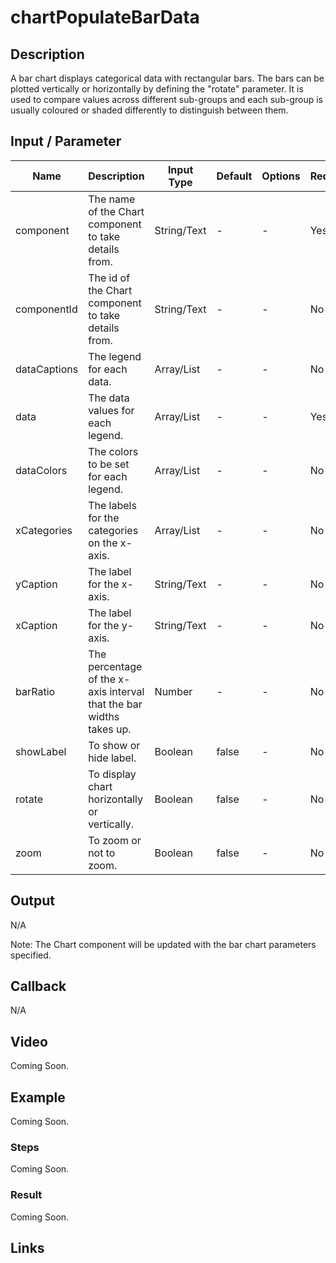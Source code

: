 # chartPopulateBarData

## Description

A bar chart displays categorical data with rectangular bars. The bars can be plotted vertically or horizontally by defining the "rotate" parameter. It is used to compare values across different sub-groups and each sub-group is usually coloured or shaded differently to distinguish between them.

## Input / Parameter

| Name | Description | Input Type | Default | Options | Required |
| ------ | ------ | ------ | ------ | ------ | ------ |
| component | The name of the Chart component to take details from. | String/Text | - | - | Yes |
| componentId | The id of the Chart component to take details from. | String/Text | - | - | No | 
| dataCaptions | The legend for each data. | Array/List | - | - | No | 
| data | The data values for each legend. | Array/List | - | - | Yes |
| dataColors | The colors to be set for each legend. | Array/List | - | - | No |
| xCategories | The labels for the categories on the x-axis. | Array/List | - | - | No |
| yCaption | The label for the x-axis. | String/Text | - | - | No |
| xCaption | The label for the y-axis. | String/Text | - | - | No |
| barRatio | The percentage of the x-axis interval that the bar widths takes up. | Number | - | - | No |
| showLabel | To show or hide label. | Boolean | false | - | No |
| rotate | To display chart horizontally or vertically. | Boolean | false | - | No |
| zoom | To zoom or not to zoom. | Boolean | false | - | No |

## Output

N/A 

Note: The Chart component will be updated with the bar chart parameters specified.

## Callback

N/A

## Video

Coming Soon.

<!-- Format: [![Video]({image-path})]({url-link}) -->

## Example

Coming Soon.

<!-- Share a scenario, like a user requirements. -->

### Steps

Coming Soon.

<!-- Show the steps and share some screenshots.

1. .....

Format: ![]({image-path}) -->

### Result

Coming Soon.

<!-- Explain the output.

Format: ![]({image-path}) -->

## Links
